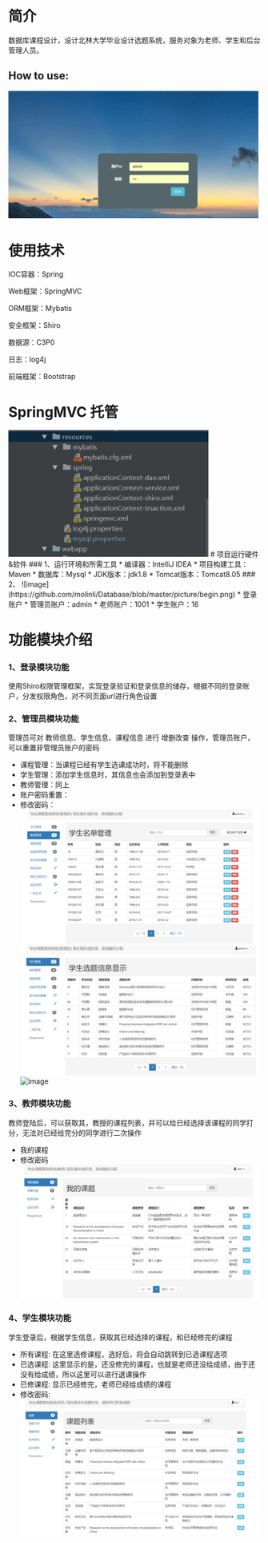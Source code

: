 # 简介
数据库课程设计，设计北林大学毕业设计选题系统，服务对象为老师、学生和后台管理人员。<br/>
## How to use:
<img src="https://github.com/molinli/Database/blob/master/gif/%E6%BC%94%E7%A4%BA%E5%8A%A8%E7%94%BB.gif" width="500">

# 使用技术
IOC容器：Spring

Web框架：SpringMVC

ORM框架：Mybatis

安全框架：Shiro

数据源：C3P0

日志：log4j

前端框架：Bootstrap
# SpringMVC 托管
<img src="https://github.com/molinli/Database/blob/master/picture/springManager.png" width="400">
# 项目运行硬件&软件
### 1、运行环境和所需工具
* 编译器：IntelliJ IDEA
* 项目构建工具：Maven
* 数据库：Mysql
* JDK版本：jdk1.8
* Tomcat版本：Tomcat8.05
### 2、
![image](https://github.com/molinli/Database/blob/master/picture/begin.png)
* 登录账户
  * 管理员账户：admin
  * 老师账户：1001
  * 学生账户：16

# 功能模块介绍
### 1、登录模块功能
使用Shiro权限管理框架，实现登录验证和登录信息的储存，根据不同的登录账户，分发权限角色，对不同页面url进行角色设置
### 2、管理员模块功能
管理员可对 教师信息、学生信息、课程信息 进行 增删改查 操作，管理员账户，可以重置非管理员账户的密码
* 课程管理：当课程已经有学生选课成功时，将不能删除
* 学生管理：添加学生信息时，其信息也会添加到登录表中
* 教师管理：同上
* 账户密码重置：
* 修改密码：
![image](https://github.com/molinli/Database/blob/master/picture/adminEnter.png)
![image](https://github.com/molinli/Database/blob/master/picture/adminShowResult.png)
![image](http://imgsrc.baidu.com/forum/pic/item/004a5ef082025aafccfdca60f1edab64024f1a23.jpg)
### 3、教师模块功能
教师登陆后，可以获取其，教授的课程列表，并可以给已经选择该课程的同学打分，无法对已经给完分的同学进行二次操作
* 我的课程
* 修改密码
![image](https://github.com/molinli/Database/blob/master/picture/teacherShowClass.png)

### 4、学生模块功能
学生登录后，根据学生信息，获取其已经选择的课程，和已经修完的课程
* 所有课程: 在这里选修课程，选好后，将会自动跳转到已选课程选项
* 已选课程: 这里显示的是，还没修完的课程，也就是老师还没给成绩，由于还没有给成绩，所以这里可以进行退课操作
* 已修课程: 显示已经修完，老师已经给成绩的课程
* 修改密码:
![image](https://github.com/molinli/Database/blob/master/picture/studentSelectClass.png)
